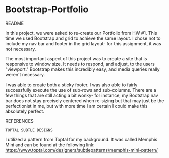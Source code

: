 # Bootstrap-Portfolio

README

In this project, we were asked to re-create our Portfolio from HW #1. This time we used Bootstrap and grid to achieve the same layout. I chose not to include my nav bar and footer in the grid layout- for this assignment, it was not necessary.

The most important aspect of this project was to create a site that is responsive to window size. It needs to respond, and adjust, to the users "viewport." Bootstrap makes this incredibly easy, and media queries really weren't necessary. 

I was able to create both a sticky footer. I was also able to fairly successfully execute the use of sub-rows and sub-columns. There are a few things that are still acting a bit wonky- for instance, my Bootstrap nav bar does not stay precisely centered when re-sizing but that may just be the perfectionist in me, but with more time I am certain I could make this absolutely perfect. 

REFERENCES

    TOPTAL SUBTLE DESIGNS
I utilized a pattern from Toptal for my background. It was called Memphis Mini and can be found at the following link: https://www.toptal.com/designers/subtlepatterns/memphis-mini-pattern/
